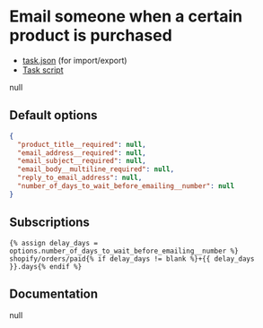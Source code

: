 # Email someone when a certain product is purchased

* [task.json](../../tasks/email-someone-when-certain-product-purchased.json) (for import/export)
* [Task script](./script.liquid)

null

## Default options

```json
{
  "product_title__required": null,
  "email_address__required": null,
  "email_subject__required": null,
  "email_body__multiline_required": null,
  "reply_to_email_address": null,
  "number_of_days_to_wait_before_emailing__number": null
}
```

## Subscriptions

```liquid
{% assign delay_days = options.number_of_days_to_wait_before_emailing__number %}
shopify/orders/paid{% if delay_days != blank %}+{{ delay_days }}.days{% endif %}
```

## Documentation

null
